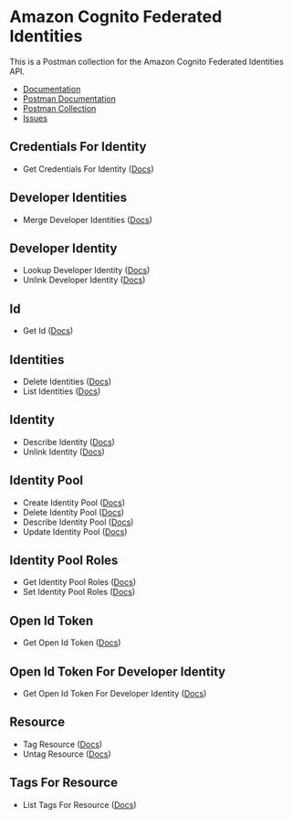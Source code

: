# Amazon Cognito Federated Identities
This is a Postman collection for the Amazon Cognito Federated Identities API.

- [Documentation](https://docs.aws.amazon.com/cognitoidentity/latest/APIReference/Welcome.html)
- [Postman Documentation](https://documenter.getpostman.com/view/35240/SW7aXntF)
- [Postman Collection](https://www.getpostman.com/collections/93306c7df30d6646a52f)
- [Issues](https://github.com/api-evangelist/aws/labels/CloudWatch)

## Credentials For Identity
 - Get Credentials For Identity ([Docs](http://docs.aws.amazon.com/cognitoidentity/latest/APIReference/API_UpdateIdentityPool.html))
## Developer Identities
 - Merge Developer Identities ([Docs](http://docs.aws.amazon.com/cognitoidentity/latest/APIReference/API_UpdateIdentityPool.html))
## Developer Identity
 - Lookup Developer Identity ([Docs](http://docs.aws.amazon.com/cognitoidentity/latest/APIReference/API_UpdateIdentityPool.html))
 - Unlink Developer Identity ([Docs](http://docs.aws.amazon.com/cognitoidentity/latest/APIReference/API_UpdateIdentityPool.html))
## Id
 - Get Id ([Docs](http://docs.aws.amazon.com/cognitoidentity/latest/APIReference/API_UpdateIdentityPool.html))
## Identities
 - Delete Identities ([Docs](http://docs.aws.amazon.com/cognitoidentity/latest/APIReference/API_UpdateIdentityPool.html))
 - List Identities ([Docs](http://docs.aws.amazon.com/cognitoidentity/latest/APIReference/API_UpdateIdentityPool.html))
## Identity
 - Describe Identity ([Docs](http://docs.aws.amazon.com/cognitoidentity/latest/APIReference/API_UpdateIdentityPool.html))
 - Unlink Identity ([Docs](http://docs.aws.amazon.com/cognitoidentity/latest/APIReference/API_UpdateIdentityPool.html))
## Identity Pool
 - Create Identity Pool ([Docs](http://docs.aws.amazon.com/cognitoidentity/latest/APIReference/API_UpdateIdentityPool.html))
 - Delete Identity Pool ([Docs](http://docs.aws.amazon.com/cognitoidentity/latest/APIReference/API_UpdateIdentityPool.html))
 - Describe Identity Pool ([Docs](http://docs.aws.amazon.com/cognitoidentity/latest/APIReference/API_UpdateIdentityPool.html))
 - Update Identity Pool ([Docs](http://docs.aws.amazon.com/cognitoidentity/latest/APIReference/API_UpdateIdentityPool.html))
## Identity Pool Roles
 - Get Identity Pool Roles ([Docs](http://docs.aws.amazon.com/cognitoidentity/latest/APIReference/API_UpdateIdentityPool.html))
 - Set Identity Pool Roles ([Docs](http://docs.aws.amazon.com/cognitoidentity/latest/APIReference/API_UpdateIdentityPool.html))
## Open Id Token
 - Get Open Id Token ([Docs](http://docs.aws.amazon.com/cognitoidentity/latest/APIReference/API_UpdateIdentityPool.html))
## Open Id Token For Developer Identity
 - Get Open Id Token For Developer Identity ([Docs](http://docs.aws.amazon.com/cognitoidentity/latest/APIReference/API_UpdateIdentityPool.html))
## Resource
 - Tag Resource ([Docs](http://docs.aws.amazon.com/cognitoidentity/latest/APIReference/API_UpdateIdentityPool.html))
 - Untag Resource ([Docs](http://docs.aws.amazon.com/cognitoidentity/latest/APIReference/API_UpdateIdentityPool.html))
## Tags For Resource
 - List Tags For Resource ([Docs](http://docs.aws.amazon.com/cognitoidentity/latest/APIReference/API_UpdateIdentityPool.html))
